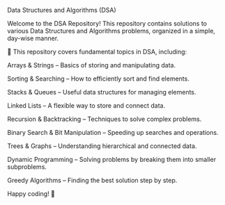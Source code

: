 Data Structures and Algorithms (DSA)

Welcome to the DSA Repository! This repository contains solutions to various Data Structures and Algorithms problems, organized in a simple, day-wise manner.




🚀 This repository covers fundamental topics in DSA, including:

Arrays & Strings – Basics of storing and manipulating data.

Sorting & Searching – How to efficiently sort and find elements.

Stacks & Queues – Useful data structures for managing elements.

Linked Lists – A flexible way to store and connect data.

Recursion & Backtracking – Techniques to solve complex problems.

Binary Search & Bit Manipulation – Speeding up searches and operations.

Trees & Graphs – Understanding hierarchical and connected data.

Dynamic Programming – Solving problems by breaking them into smaller subproblems.

Greedy Algorithms – Finding the best solution step by step.






Happy coding! 🚀

